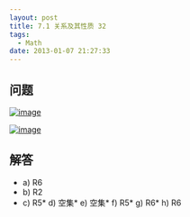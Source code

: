 ```yaml
---
layout: post
title: 7.1 关系及其性质 32
tags:
  - Math
date: 2013-01-07 21:27:33
---
```


## 问题

[![image](http://freewind.me/wp-content/uploads/2013/01/image_thumb138.png "image")](http://freewind.me/wp-content/uploads/2013/01/image137.png)

[![image](http://freewind.me/wp-content/uploads/2013/01/image_thumb139.png "image")](http://freewind.me/wp-content/uploads/2013/01/image138.png)

## 解答

*   a) R6
*   b) R2
*   c) R5*   d) 空集*   e) 空集*   f) R5*   g) R6*   h) R6